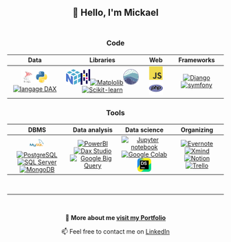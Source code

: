 <h2 Align="center"><b>👋 Hello, I'm Mickael</b><br><br>
<!--I'm seeking for a company for a Data/IA work-study<br><br>--></h2>
<div Align="center"><h3><b>Code</b></h3>

Data | Libraries | Web | Frameworks
:-:|:-:|:-:|:-:
<a href="https://github.com/MiKL5/SQLserver/"><img src="assets/sqlServer.svg" alt="t-sql" width="32" height="auto"></a><a href="https://github.com/MiKL5/Python"><img src="https://raw.githubusercontent.com/devicons/devicon/master/icons/python/python-original.svg" alt="python" width="32" height="auto" pointer-events="none"></a><a href="https://github.com/MiKL5/PowerBI"><!--<img src="https://raw.githubusercontent.com/MiKL5/PowerBI/refs/heads/master/assets/m.png" alt="langage M" height="32" height="auto" pointer-events="none">--><img src="https://upload.wikimedia.org/wikipedia/commons/b/b9/DAX_logo.svg" alt="langage DAX" height="32" height="auto" pointer-events="none"></a><!-- <a href="https://github.com/MiKL5/devAppli"> <img src="assets/swift.png" alt="Langage Swift" height="36px"></a>--><!--<a href="#"><img src="assets/r.svg.png" alt="Langage R" height="36px"></a>-->|<a href="#"><img src="assets/numPy.svg" alt="Numpy" height="36px"><img src="assets/pandas.svg" alt="Pandas" height="36px"><img src="https://upload.wikimedia.org/wikipedia/commons/8/84/Matplotlib_icon.svg" alt="Matplolib" height="36px"><img src="assets/seaborn.png" alt="Seaborn" height="36px"><img src="https://upload.wikimedia.org/wikipedia/commons/0/05/Scikit_learn_logo_small.svg" alt="Scikit-learn" height="36px"></a>|<a href="https://mikl5.github.io/afpaDev/"><img src="https://raw.githubusercontent.com/devicons/devicon/master/icons/javascript/javascript-original.svg" alt="javaScript" width="32" height="32"  pointer-events="none" /></a><a href="#"><img src="https://raw.githubusercontent.com/devicons/devicon/master/icons/php/php-original.svg" alt="php" width="32" height="auto"></a>|<a href="#"><img src="https://www.djangoproject.com/m/img/logos/django-logo-negative.svg" alt="Django" height="36px"></a><a href="https://github.com/MiKL5/afpaDevSymfony"><img src="https://symfony.com/logos/symfony_black_03.svg" alt="symfony" width="32" height="auto"></a></div>
<h3><b>Tools</b></h1>

DBMS | Data analysis | Data science | Organizing
:-:|:-:|:-:|:-:
<a href="#"><img src="https://raw.githubusercontent.com/devicons/devicon/master/icons/mysql/mysql-original-wordmark.svg" alt="MySql et Maria DB" width="32" height="auto"></a><a href="https://github.com/MiKL5/PostgreSQL/"><img src="https://upload.wikimedia.org/wikipedia/commons/thumb/2/29/Postgresql_elephant.svg/langfr-1920px-Postgresql_elephant.svg.png" alt="PostgreSQL" width="32" height=auto  pointer-events="none"/></a><a href="https://github.com/MiKL5/TSQL"><img src="https://www.svgrepo.com/show/303229/microsoft-sql-server-logo.svg" alt="SQL Server" width="32"></a><a href="https://github.com/MiKL5/MongoDB"><img src="https://github.com/MiKL5/Business_Intelligence/raw/master/assets/mongodb_original_logo_icon_146424.svg" alt="MongoDB" width=auto height="32" pointer-events="none"/></a>|<a href="https://github.com/MiKL5/PowerBI/"><img src="https://upload.wikimedia.org/wikipedia/commons/c/cf/New_Power_BI_Logo.svg" alt="PowerBI" width="32" height="auto" pointer-events="none" /></a><a href="https://github.com/MiKL5/PowerBI/"><img src="https://daxstudio.org/img/daxstudio-logo-light.svg" alt="Dax Studio" width="32" height="auto" pointer-events="none"/></a><a href="#"><img src="https://www.gstatic.com/bricks/image/d1a2346b57ea1c97bc4f8f01f289616f45c33d66bcd5b1372252fce3533cae4a.svg" alt="Google Big Query" height="36px"></a>|<a href="#"><img src="https://upload.wikimedia.org/wikipedia/commons/3/38/Jupyter_logo.svg" alt="Jupyter notebook" width="32"><img src="https://upload.wikimedia.org/wikipedia/commons/d/d0/Google_Colaboratory_SVG_Logo.svg" alt="Google Colab" height="32"><img src="assets/dataSpell.png" alt="JetBrains DataSpell" height="32"></a>|<a href="#"><img src="https://www.svgrepo.com/download/475648/evernote-color.svg" alt="Evernote" width="32" height="auto"  pointer-events="none" /><img src="https://assets.xmind.net/www/assets/images/xmind2022/xmind2022-logo-c945ae44d8.svg" alt="Xmind" width="32" height="auto"  pointer-events="none" /><img src="https://www.svgrepo.com/download/452076/notion.svg" alt="Notion" width="32" height="auto"  pointer-events="none" /><img src="https://www.svgrepo.com/download/303635/trello-logo.svg" alt="Trello" width="32" height="auto" pointer-events="none" /> </a></div>
<br>
<hr><br>

🔗 **More about me [visit my Portfolio](https://mikl5.github.io/home/)**

<!--🔥 **Ready to collaborate, innovate, and make something valuable together?**-->

📫 Feel free to contact me on [LinkedIn](https://www.linkedin.com/in/mikl5/)